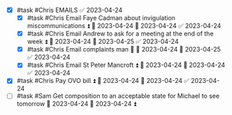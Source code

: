 
- [x] #task #Chris EMAILS ✅ 2023-04-24
	- [x] #task #Chris Email Faye Cadman about invigulation miscommunications ⏫ 🛫 2023-04-24 📅 2023-04-24 ✅ 2023-04-24
	- [x] #task #Chris Email Andrew to ask for a meeting at the end of the week ⏫ 🛫 2023-04-24 📅 2023-04-25 ✅ 2023-04-24
	- [x] #task #Chris Email complaints man 🔼 🛫 2023-04-24 📅 2023-04-25 ✅ 2023-04-24
	- [x] #task #Chris Email St Peter Mancroft ⏫ 🛫 2023-04-24 📅 2023-04-24 ✅ 2023-04-24
- [x] #task #Chris Pay OVO bill ⏫ 🛫 2023-04-24 📅 2023-04-24 ✅ 2023-04-24
- [ ] #task #Sam Get composition to an acceptable state for Michael to see tomorrow 📅 2023-04-24 🛫 2023-04-24 ⏫ 